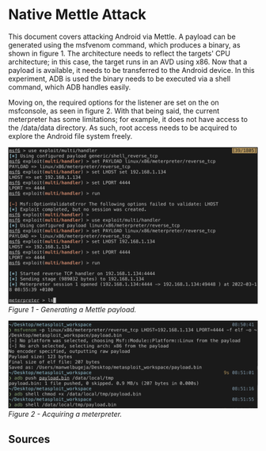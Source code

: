 # Native Mettle Attack
This document covers attacking Android via Mettle. A payload can be generated using the msfvenom command, which produces a binary, as shown in figure 1. The architecture needs to reflect the targets' CPU architecture; in this case, the target runs in an AVD using x86. Now that a payload is available, it needs to be transferred to the Android device. In this experiment, ADB is used the binary needs to be executed via a shell command, which ADB handles easily. 

Moving on, the required options for the listener are set on the on msfconsole, as seen in figure 2. With that being said, the current meterpreter has some limitations; for example, it does not have access to the /data/data directory. As such, root access needs to be acquired to explore the Android file system freely. 

![alt text](images/5/generating_mettle_payload.png)
*Figure 1 - Generating a Mettle payload.*


![alt text](images/5/acquiring_meterpreter.png)
*Figure 2 - Acquiring a meterpreter.*

## Sources

